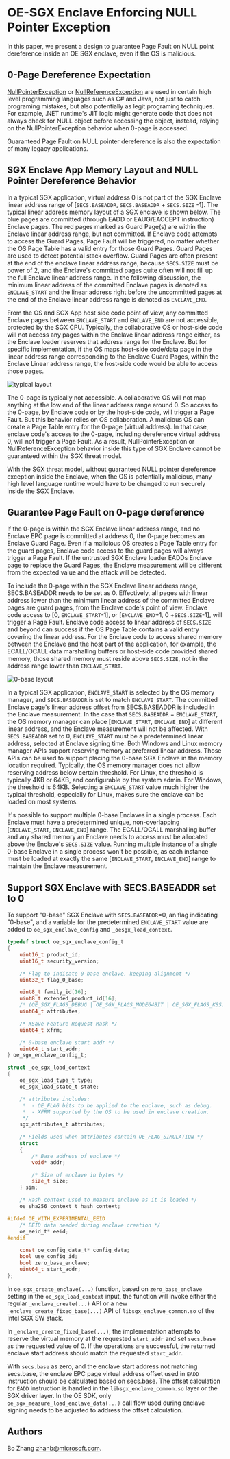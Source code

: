 # OE-SGX Enclave Enforcing NULL Pointer Exception

In this paper, we present a design to guarantee Page Fault on NULL point
dereference inside an OE SGX enclave, even if the OS is malicious.

## 0-Page Dereference Expectation

[NullPointerException](https://docs.oracle.com/javase/7/docs/api/java/lang/NullPointerException.html)
or
[NullReferenceException](https://docs.microsoft.com/en-us/dotnet/api/system.nullreferenceexception?view=net-5.0)
are used in certain high level programming languages such as C# and Java, not
just to catch programing mistakes, but also potentially as legit programing
techniques. For example, .NET runtime's JIT logic might generate code that does
not always check for NULL object before accessing the object, instead, relying
on the NullPointerException behavior when 0-page is accessed.

Guaranteed Page Fault on NULL pointer dereference is also the expectation of many
legacy applications.

## SGX Enclave App Memory Layout and NULL Pointer Dereference Behavior

In a typical SGX application, virtual address 0 is not part of the SGX Enclave
linear address range of [`SECS.BASEADDR`, `SECS.BASEADDR` + `SECS.SIZE` -1]. The
typical linear address memory layout of a SGX enclave is shown below. The blue
pages are committed (through EADD or EAUG/EACCEPT instruction) Enclave pages.
The red pages marked as Guard Page(s) are within the Enclave linear address
range, but not committed. If Enclave code attempts to access the Guard Pages,
Page Fault will be triggered, no matter whether the OS Page Table has a valid
entry for those Guard Pages. Guard Pages are used to detect potential stack
overflow. Guard Pages are often present at the end of the enclave linear address
range, because `SECS.SIZE` must be power of 2, and the Enclave's committed pages
quite often will not fill up the full Enclave linear address range. In the
following discussion, the minimum linear address of the committed Enclave pages
is denoted as `ENCLAVE_START` and the linear address right before the
uncommitted pages at the end of the Enclave linear address range is denoted as
`ENCLAVE_END`.

From the OS and SGX App host side code point of view, any committed Enclave
pages between `ENCLAVE_START` and `ENCLAVE_END` are not accessible, protected by
the SGX CPU. Typically, the collaborative OS or host-side code will not access
any pages within the Enclave linear address range either, as the Enclave loader
reserves that address range for the Enclave. But for specific implementation, if
the OS maps host-side code/data page in the linear address range corresponding
to the Enclave Guard Pages, within the Enclave Linear address range, the
host-side code would be able to access those pages.

![typical layout](typical.PNG "Typical Enclave Memory Layout")

The 0-page is typically not accessible. A collaborative OS will not map anything
at the low end of the linear address range around 0. So access to the 0-page, by
Enclave code or by the host-side code, will trigger a Page Fault. But this
behavior relies on OS collaboration. A malicious OS can create a Page Table
entry for the 0-page (virtual address). In that case, enclave code's access to
the 0-page, including dereference virtual address 0, will not trigger a Page
Fault. As a result, NullPointerException or NullReferenceException behavior
inside this type of SGX Enclave cannot be guaranteed within the SGX threat model.

With the SGX threat model, without guaranteed NULL pointer dereference exception
inside the Enclave, when the OS is potentially malicious, many high level
language runtime would have to be changed to run securely inside the SGX Enclave.

## Guarantee Page Fault on 0-page dereference

If the 0-page is within the SGX Enclave linear address range, and no Enclave EPC
page is committed at address 0, the 0-page becomes an Enclave Guard Page. Even
if a malicious OS creates a Page Table entry for the guard pages, Enclave code
access to the guard pages will always trigger a Page Fault. If the untrusted SGX
Enclave loader EADDs Enclave page to replace the Guard Pages, the Enclave
measurement will be different from the expected value and the attack will be
detected.

To include the 0-page within the SGX Enclave linear address range, SECS.BASEADDR
needs to be set as 0. Effectively, all pages with linear address lower than the
minimum linear address of the committed Enclave pages are guard pages, from the
Enclave code's point of view. Enclave code access to [0, `ENCLAVE_START`-1], or
[`ENCLAVE_END`+1, 0 +`SECS.SIZE`-1], will trigger a Page Fault. Enclave code
access to linear address of `SECS.SIZE` and beyond can success if the OS Page
Table contains a valid entry covering the linear address. For the Enclave code
to access shared memory between the Enclave and the host part of the
application, for example, the ECALL/OCALL data marshalling buffers or host-side
code provided shared memory, those shared memory must reside above `SECS.SIZE`,
not in the address range lower than `ENCLAVE_START`.

![0-base layout](0-base.PNG "0-base Enclave Memory Layout")

In a typical SGX application, `ENCLAVE_START` is selected by the OS memory
manager, and `SECS.BASEADDR` is set to match `ENCLAVE_START`. The committed
Enclave page's linear address offset from SECS.BASEADDR is included in the
Enclave measurement. In the case that `SECS.BASEADDR` = `ENCLAVE_START`, the OS
memory manager can place [`ENCLAVE_START`, `ENCLAVE_END`] at different linear
address, and the Enclave measurement will not be affected. With `SECS.BASEADDR`
set to 0, `ENCLAVE_START` must be a predetermined linear address, selected at
Enclave signing time. Both Windows and Linux memory manager APIs support
reserving memory at preferred linear address. Those APIs can be used to support
placing the 0-base SGX Enclave in the memory location required. Typically, the
OS memory manager does not allow reserving address below certain threshold.
For Linux, the threshold is typically 4KB or 64KB, and configurable by the
system admin. For Windows, the threshold is 64KB. Selecting a `ENCLAVE_START`
value much higher the typical threshold, especially for Linux, makes sure the
enclave can be loaded on most systems.

It's possible to support multiple 0-base Enclaves in a single process. Each
Enclave must have a predetermined unique, non-overlapping [`ENCLAVE_START`,
`ENCLAVE_END`] range. The ECALL/OCALL marshalling buffer and any shared memory
an Enclave needs to access must be allocated above the Enclave's `SECS.SIZE`
value. Running multiple instance of a single 0-base Enclave in a single process
won't be possible, as each instance must be loaded at exactly the same
[`ENCLAVE_START`, `ENCLAVE_END`] range to maintain the Enclave measurement.

## Support SGX Enclave with SECS.BASEADDR set to 0

To support "0-base" SGX Enclave with `SECS.BASEADDR`=0, an flag indicating
"0-base", and a variable for the predetermined `ENCLAVE_START` value are added
to `oe_sgx_enclave_config` and `_oesgx_load_context`.

```C
typedef struct oe_sgx_enclave_config_t
{
    uint16_t product_id;
    uint16_t security_version;

    /* Flag to indicate 0-base enclave, keeping alignment */
    uint32_t flag_0_base;

    uint8_t family_id[16];
    uint8_t extended_product_id[16];
    /* (OE_SGX_FLAGS_DEBUG | OE_SGX_FLAGS_MODE64BIT | OE_SGX_FLAGS_KSS) */
    uint64_t attributes;

    /* XSave Feature Request Mask */
    uint64_t xfrm;

    /* 0-base enclave start addr */
    uint64_t start_addr;
} oe_sgx_enclave_config_t;

struct _oe_sgx_load_context
{
    oe_sgx_load_type_t type;
    oe_sgx_load_state_t state;

    /* attributes includes:
     *  - OE_FLAG bits to be applied to the enclave, such as debug.
     *  - XFRM supported by the OS to be used in enclave creation.
     */
    sgx_attributes_t attributes;

    /* Fields used when attributes contain OE_FLAG_SIMULATION */
    struct
    {
        /* Base address of enclave */
        void* addr;

        /* Size of enclave in bytes */
        size_t size;
    } sim;

    /* Hash context used to measure enclave as it is loaded */
    oe_sha256_context_t hash_context;

#ifdef OE_WITH_EXPERIMENTAL_EEID
    /* EEID data needed during enclave creation */
    oe_eeid_t* eeid;
#endif

    const oe_config_data_t* config_data;
    bool use_config_id;
    bool zero_base_enclave;
    uint64_t start_addr;
};
```

In `oe_sgx_create_enclave(...)` function, based on `zero_base_enclave` setting
in the `oe_sgx_load_context` input, the function will invoke either the regular
`_enclave_create(...)` API or a new `_enclave_create_fixed_base(...)` API of
`libsgx_enclave_common.so` of the Intel SGX SW stack.

In `_enclave_create_fixed_base(...)`, the implementation attempts to reserve the
virtual memory at the requested `start_addr` and set `secs.base` as the
requested value of 0. If the operations are successful, the returned enclave
start address should match the requested `start_addr`.

With `secs.base` as zero, and the enclave start address not matching secs.base,
the enclave EPC page virtual address offset used in `EADD` instruction should be
calculated based on secs.base. The offset calculation for `EADD` instruction
is handled in the `libsgx_enclave_common.so` layer or the SGX driver layer. In
the OE SDK, only `oe_sgx_measure_load_enclave_data(...)` call flow used during
enclave signing needs to be adjusted to address the offset calculation.

## Authors

Bo Zhang <zhanb@microsoft.com>.

